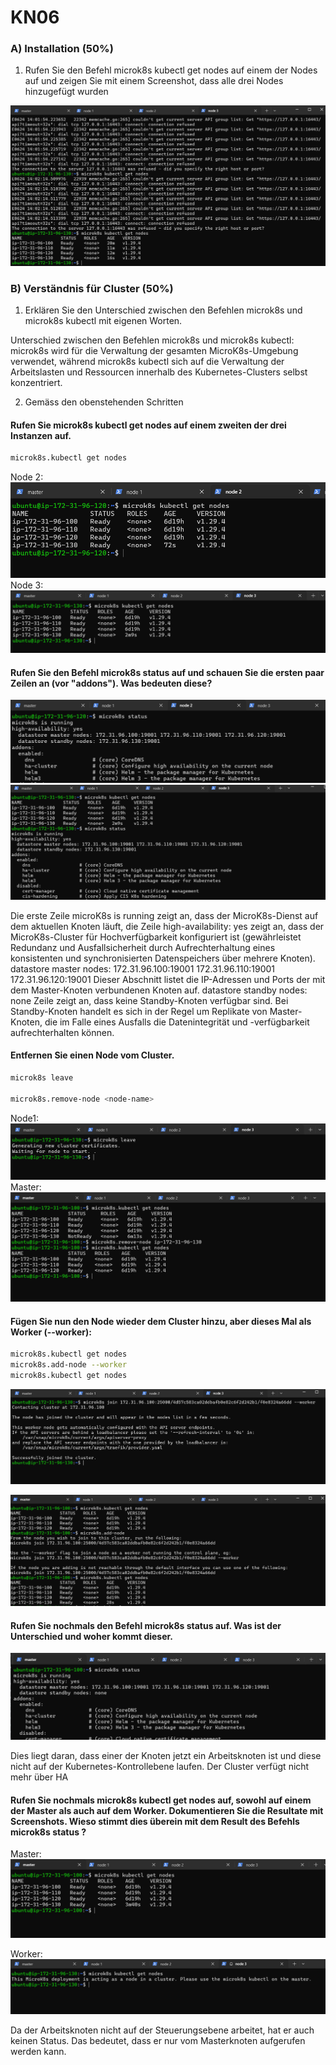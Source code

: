 # KN06

### A) Installation (50%)

1. Rufen Sie den Befehl microk8s kubectl get nodes auf einem der Nodes auf und zeigen Sie mit einem Screenshot, dass alle drei Nodes hinzugefügt wurden

![](./Content/Cameron/01%20Cameron.png)

### B) Verständnis für Cluster (50%)

1. Erklären Sie den Unterschied zwischen den Befehlen microk8s und microk8s kubectl mit eigenen Worten.

Unterschied zwischen den Befehlen microk8s und microk8s kubectl:
microk8s wird für die Verwaltung der gesamten MicroK8s-Umgebung verwendet, während microk8s kubectl sich auf die Verwaltung der Arbeitslasten und Ressourcen innerhalb des Kubernetes-Clusters selbst konzentriert.

2. Gemäss den obenstehenden Schritten

#### Rufen Sie microk8s kubectl get nodes auf einem zweiten der drei Instanzen auf.

```bash
microk8s.kubectl get nodes
```

Node 2:
![](./Content/Cameron/KNB03%20Cameron.png)
Node 3:
![](./Content/Cameron/KNB04%20Cameron.png)

#### Rufen Sie den Befehl microk8s status auf und schauen Sie die ersten paar Zeilen an (vor "addons"). Was bedeuten diese?

![](./Content/Cameron/KNB05%20Cameron%20node2%20Status.png)
![](./Content/Cameron/KNB05%20Cameron%20node3%20Status.png)

Die erste Zeile microK8s is running zeigt an, dass der MicroK8s-Dienst auf dem aktuellen Knoten läuft, die Zeile high-availability: yes zeigt an, dass der MicroK8s-Cluster für Hochverfügbarkeit konfiguriert ist (gewährleistet Redundanz und Ausfallsicherheit durch Aufrechterhaltung eines konsistenten und synchronisierten Datenspeichers über mehrere Knoten). datastore master nodes: 172.31.96.100:19001 172.31.96.110:19001 172.31.96.120:19001 Dieser Abschnitt listet die IP-Adressen und Ports der mit dem Master-Knoten verbundenen Knoten auf. datastore standby nodes: none Zeile zeigt an, dass keine Standby-Knoten verfügbar sind. Bei Standby-Knoten handelt es sich in der Regel um Replikate von Master-Knoten, die im Falle eines Ausfalls die Datenintegrität und -verfügbarkeit aufrechterhalten können.

#### Entfernen Sie einen Node vom Cluster.

```bash
microk8s leave

microk8s.remove-node <node-name>
```

Node1:
![](./Content/Cameron/KNB06%20Cameron%20node3%20leave.png)
Master:
![](./Content/Cameron/KNB06%20Cameron%20node%20master%20get.png)

#### Fügen Sie nun den Node wieder dem Cluster hinzu, aber dieses Mal als Worker (--worker):

```bash
microk8s.kubectl get nodes
microk8s.add-node --worker
microk8s.kubectl get nodes
```

![](./Content/Cameron/KNB07%20Cameron%20node3%20worker.png)

![](./Content/Cameron/KNB07%20Cameron%20master%20worker%20node.png)

#### Rufen Sie nochmals den Befehl microk8s status auf. Was ist der Unterschied und woher kommt dieser.

![](./Content/Cameron/KNB08%20Cameron%20master%20status.png)

Dies liegt daran, dass einer der Knoten jetzt ein Arbeitsknoten ist und diese nicht auf der Kubernetes-Kontrollebene laufen. Der Cluster verfügt nicht mehr über HA

#### Rufen Sie nochmals microk8s kubectl get nodes auf, sowohl auf einem der Master als auch auf dem Worker. Dokumentieren Sie die Resultate mit Screenshots. Wieso stimmt dies überein mit dem Result des Befehls microk8s status ?

Master:
![](./Content/Cameron/KNB08%20Cameron%20master%20GET.png)

Worker:
![](./Content/Cameron/KNB08%20Cameron%20worker%20GET.png)

Da der Arbeitsknoten nicht auf der Steuerungsebene arbeitet, hat er auch keinen Status. Das bedeutet, dass er nur vom Masterknoten aufgerufen werden kann.
